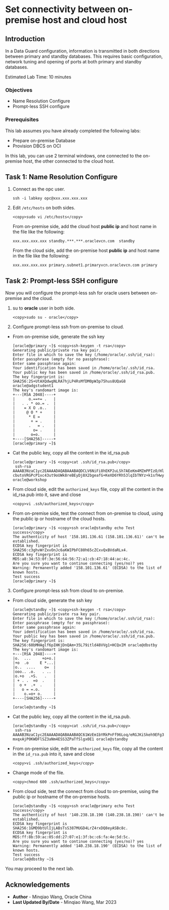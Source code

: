 # Set connectivity between on-premise host and cloud host

## Introduction
In a Data Guard configuration, information is transmitted in both directions between primary and standby databases. This requires basic configuration, network tuning and opening of ports at both primary and standby databases. 

Estimated Lab Time: 10 minutes

### Objectives

-   Name Resolution Configure
-   Prompt-less SSH configure

### Prerequisites

This lab assumes you have already completed the following labs:

- Prepare on-premise Database
- Provision DBCS on OCI

In this lab, you can use 2 terminal windows, one connected to the on-premise host, the other connected to the cloud host. 

## Task 1: Name Resolution Configure

1. Connect as the opc user.

    ```
    ssh -i labkey opc@xxx.xxx.xxx.xxx
    ```

2. Edit `/etc/hosts` on both sides.

   ```
   <copy>sudo vi /etc/hosts</copy>
   ```

   From on-premise side, add the cloud host **public ip** and host name in the file like the following:

      ```
      xxx.xxx.xxx.xxx standby.***.***.oraclevcn.com  standby
      ```

   From the cloud side, add the on-premise host **public ip** and host name in the file like the following:

      ```
      xxx.xxx.xxx.xxx primary.subnet1.primaryvcn.oraclevcn.com primary
      ```

   


## Task 2: Prompt-less SSH configure

Now you will configure the prompt-less ssh for oracle users between on-premise and the cloud.

1. su to **oracle** user in both side.

    ```
    <copy>sudo su - oracle</copy>
    ```

2. Configure prompt-less ssh from on-premise to cloud.

- From on-premise side, generate the ssh key
     ```
     [oracle@primary ~]$ <copy>ssh-keygen -t rsa</copy>
     Generating public/private rsa key pair.
     Enter file in which to save the key (/home/oracle/.ssh/id_rsa): 
     Enter passphrase (empty for no passphrase): 
     Enter same passphrase again: 
     Your identification has been saved in /home/oracle/.ssh/id_rsa.
     Your public key has been saved in /home/oracle/.ssh/id_rsa.pub.
     The key fingerprint is:
     SHA256:2S+UtAXQdwgNLRA7hjLP4RsMfDM0pW3p75hus8UQaG8 oracle@adgstudent1
     The key's randomart image is:
     +---[RSA 2048]----+
     |      o.==+= .   |
     |   . . * oo.= .  |
     |    = X O .o..   |
     |     @ O * +     |
     |      * E =      |
     |       + = .     |
     |      .   = .    |
     |        o= .     |
     |       o=o.      |
     +----[SHA256]-----+
     [oracle@primary ~]$ 
     ```
- Cat the public key, copy all the content in the id_rsa.pub

    ```
    [oracle@primary ~]$ <copy>cat .ssh/id_rsa.pub</copy>
     ssh-rsa AAAAB3NzaC1yc2EAAAADAQABAAABAQDCLV6NiFi8hEKP2uLSh7AEeKm4MZmPPIzO/HlMw3Kk......kAxgd1UeuFS0pIiejutqbPSeppu9X......    cbutoVRGPcP1xc43ut9oUWk8reBEyDj8X2bgeafG+KeXD6YRh53lqIbTNYz+k1sfHwyuUl oracle@workshop
    ```

  

- From cloud side, edit the `authorized_keys` file, copy all the content in the id_rsa.pub into it, save and close
    ```
    <copy>vi .ssh/authorized_keys</copy>
    ```
- From on-premise side, test the connect from on-premise to cloud, using the public ip or hostname of the cloud hosts.
    ```
    [oracle@primary ~]$ <copy>ssh oracle@standby echo Test success</copy>
    The authenticity of host '158.101.136.61 (158.101.136.61)' can't be established.
    ECDSA key fingerprint is SHA256:c3ghvWrZxvOnJc6aKWIPbFC80h65cZCxvQxBVdaRLx4.
    ECDSA key fingerprint is MD5:a8:34:53:0f:3e:56:64:56:72:a1:cb:47:18:44:ac:4c.
    Are you sure you want to continue connecting (yes/no)? yes
    Warning: Permanently added '158.101.136.61' (ECDSA) to the list of known hosts.
    Test success
    [oracle@primary ~]$ 
    ```
3. Configure prompt-less ssh from cloud to on-premise.

- From cloud side, generate the ssh key
    ```
    [oracle@standby ~]$ <copy>ssh-keygen -t rsa</copy>
    Generating public/private rsa key pair.
    Enter file in which to save the key (/home/oracle/.ssh/id_rsa): 
    Enter passphrase (empty for no passphrase): 
    Enter same passphrase again: 
    Your identification has been saved in /home/oracle/.ssh/id_rsa.
    Your public key has been saved in /home/oracle/.ssh/id_rsa.pub.
    The key fingerprint is:
    SHA256:60bMHAglf6pIHKjDnQAm+35L79itld48VVg1+HCQxIM oracle@dbstby
    The key's randomart image is:
    +---[RSA 2048]----+
    |o.  ...     +o+o.|
    |+o  .o     E *...|
    |o..  ....    o=  |
    |ooo.. .o.   . .. |
    |o.+o  .+S.   .   |
    | + . .  =o  .    |
    |  o +  .+  .     |
    |   o = =.o.      |
    |    o.=o+ o.     |
    +----[SHA256]-----+
    
    [oracle@standby ~]$ 
    ```
- Cat the public key, copy all the content in the id_rsa.pub.

    ```
    [oracle@standby ~]$ <copy>cat .ssh/id_rsa.pub</copy>
     ssh-rsa AAAAB3NzaC1yc2EAAAADAQABAAABAQC61WzEm1bYRkPnFf96Loq/eRGJKiSkeh9EFg3NzMBUmRq4rSWMsMkIkrLmrJUNF8I5tFMnSV+AQZ......iKm8f7pPlqnxpf1QdO8lswMvInW......    mxqxAjP0KWDFlSZ3aNm4ESS3ZPaTfSlgx0E1 oracle@standby
    ```

  

- From on-premise side, edit the `authorized_keys` file, copy all the content in the `id_rsa.pub` into it, save and close
    ```
    <copy>vi .ssh/authorized_keys</copy>
    ```
- Change mode of the file.
    ```
    <copy>chmod 600 .ssh/authorized_keys</copy>
    ```
- From cloud side, test the connect from cloud to on-premise, using the public ip or hostname of the on-premise hosts.
    ```
    [oracle@standby ~]$ <copy>ssh oracle@primary echo Test success</copy>
    The authenticity of host '140.238.18.190 (140.238.18.190)' can't be established.
    ECDSA key fingerprint is SHA256:1GMD9btUlIjLABsTsS387MUGD4LrZ4rxDQ8eyASBc8c.
    ECDSA key fingerprint is MD5:ff:8b:59:ac:05:dd:27:07:e1:3f:bc:c6:fa:4e:5d:5c.
    Are you sure you want to continue connecting (yes/no)? yes
    Warning: Permanently added '140.238.18.190' (ECDSA) to the list of known hosts.
    Test success
    [oracle@dbstby ~]$ 
    ```
You may proceed to the next lab.

## Acknowledgements
* **Author** - Minqiao Wang, Oracle China
* **Last Updated By/Date** - Minqiao Wang, Mar 2023

